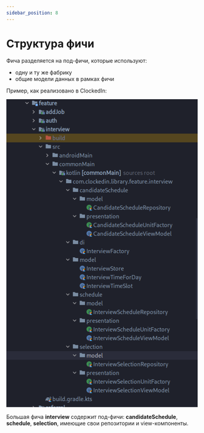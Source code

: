 ```yaml
---
sidebar_position: 8
---
```


# Структура фичи

Фича разделяется на под-фичи, которые используют:
- одну и ту же фабрику
- общие модели данных в рамках фичи

Пример, как реализовано в ClockedIn:  

![img.png](media/clocked-in-feature.png)

Большая фича **interview** содержит под-фичи: **candidateSchedule**, **schedule**, **selection**, имеющие свои репозитории и view-компоненты.